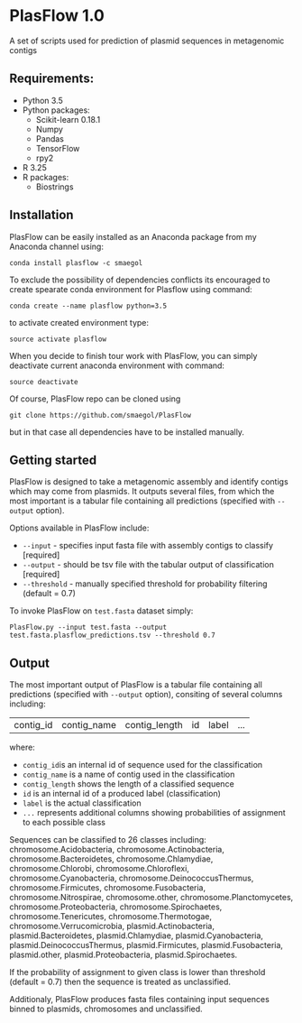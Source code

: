# PlasFlow 1.0
A set of scripts used for prediction of plasmid sequences in metagenomic contigs


## Requirements:
- Python 3.5
- Python packages:
  - Scikit-learn 0.18.1 
  - Numpy
  - Pandas
  - TensorFlow
  - rpy2
- R 3.25 
- R packages:
  - Biostrings


## Installation

PlasFlow can be easily installed as an Anaconda package from my Anaconda channel using:

    conda install plasflow -c smaegol

To exclude the possibility of dependencies conflicts its encouraged to create spearate conda environment for Plasflow
using command: 

    conda create --name plasflow python=3.5

to activate created environment type:

    source activate plasflow

When you decide to finish tour work with PlasFlow, you can simply deactivate current anaconda environment with command:

    source deactivate

Of course, PlasFlow repo can be cloned using 

    git clone https://github.com/smaegol/PlasFlow

but in that case all dependencies have to be installed manually.

## Getting started

PlasFlow is designed to take a metagenomic assembly and identify contigs which may come from plasmids. It outputs several files, from which the most important is a tabular file containing all predictions (specified with `--output` option). 

Options available in PlasFlow include:
* `--input` - specifies input  fasta file with assembly contigs to classify [required]
* `--output` - should be tsv file with the tabular output of classification [required]
* `--threshold` - manually specified threshold for probability filtering (default = 0.7)

To invoke PlasFlow on `test.fasta` dataset simply:

    PlasFlow.py --input test.fasta --output test.fasta.plasflow_predictions.tsv --threshold 0.7

## Output

The most important output of PlasFlow is a tabular file containing all predictions (specified with `--output` option), consiting of several columns including:
<table><tr><td>contig_id</td><td>contig_name</td><td>contig_length</td><td>id</td><td>label</td><td>...</td></<tr></table>
where:

* `contig_id`is an internal id of sequence used for the classification
* `contig_name` is a name of contig used in the classification 
* `contig_length` shows the length of a classified sequence
* `id` is an internal id of a produced label (classification)
* `label` is the actual classification
* `...` represents additional columns showing probabilities of assignment to each possible class

Sequences can be classified to 26 classes including: chromosome.Acidobacteria, chromosome.Actinobacteria, chromosome.Bacteroidetes, chromosome.Chlamydiae, chromosome.Chlorobi, chromosome.Chloroflexi, chromosome.Cyanobacteria, chromosome.DeinococcusThermus, chromosome.Firmicutes, chromosome.Fusobacteria, chromosome.Nitrospirae, chromosome.other, chromosome.Planctomycetes, chromosome.Proteobacteria, chromosome.Spirochaetes, chromosome.Tenericutes, chromosome.Thermotogae, chromosome.Verrucomicrobia, plasmid.Actinobacteria, plasmid.Bacteroidetes, plasmid.Chlamydiae, plasmid.Cyanobacteria, plasmid.DeinococcusThermus, plasmid.Firmicutes, plasmid.Fusobacteria, plasmid.other, plasmid.Proteobacteria, plasmid.Spirochaetes.

If the probability of assignment to given class is lower than threshold (default = 0.7) then the sequence is treated as unclassified.

Additionaly, PlasFlow produces fasta files containing input sequences binned to plasmids, chromosomes and unclassified. 

